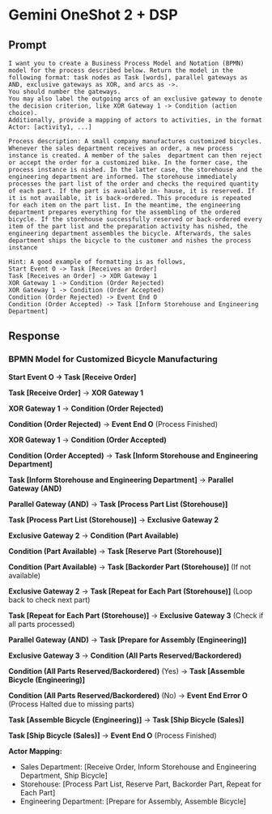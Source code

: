 # Gemini OneShot 2 + DSP

## Prompt 

    I want you to create a Business Process Model and Notation (BPMN) model for the process described below. Return the model in the following format: task nodes as Task [words], parallel gateways as AND, exclusive gateways as XOR, and arcs as ->.
    You should number the gateways. 
    You may also label the outgoing arcs of an exclusive gateway to denote the decision criterion, like XOR Gateway 1 -> Condition (action choice). 
    Additionally, provide a mapping of actors to activities, in the format Actor: [activity1, ...]

    Process description: A small company manufactures customized bicycles. Whenever the sales department receives an order, a new process instance is created. A member of the sales  department can then reject or accept the order for a customized bike. In the former case, the process instance is nished. In the latter case, the storehouse and the engineering department are informed. The storehouse immediately processes the part list of the order and checks the required quantity of each part. If the part is available in- hause, it is reserved. If it is not available, it is back-ordered. This procedure is repeated for each item on the part list. In the meantime, the engineering department prepares everything for the assembling of the ordered bicycle. If the storehouse successfully reserved or back-ordered every item of the part list and the preparation activity has nished, the engineering department assembles the bicycle. Afterwards, the sales department ships the bicycle to the customer and nishes the process instance

    Hint: A good example of formatting is as follows,
    Start Event O -> Task [Receives an Order]
    Task [Receives an Order] -> XOR Gateway 1
    XOR Gateway 1 -> Condition (Order Rejected)
    XOR Gateway 1 -> Condition (Order Accepted)
    Condition (Order Rejected) -> Event End O
    Condition (Order Accepted) -> Task [Inform Storehouse and Engineering Department]



## Response

### BPMN Model for Customized Bicycle Manufacturing

**Start Event O -> Task [Receive Order]**

**Task [Receive Order]** -> **XOR Gateway 1**

**XOR Gateway 1** -> **Condition (Order Rejected)**

**Condition (Order Rejected)** -> **Event End O** (Process Finished)

**XOR Gateway 1** -> **Condition (Order Accepted)**

**Condition (Order Accepted)** -> **Task [Inform Storehouse and Engineering Department]**

**Task [Inform Storehouse and Engineering Department]** -> **Parallel Gateway (AND)**

**Parallel Gateway (AND)** -> **Task [Process Part List (Storehouse)]**

**Task [Process Part List (Storehouse)]** -> **Exclusive Gateway 2**

**Exclusive Gateway 2** -> **Condition (Part Available)**

**Condition (Part Available)** -> **Task [Reserve Part (Storehouse)]**

**Condition (Part Available)** -> **Task [Backorder Part (Storehouse)]** (If not available)

**Exclusive Gateway 2** -> **Task [Repeat for Each Part (Storehouse)]** (Loop back to check next part)

**Task [Repeat for Each Part (Storehouse)]** -> **Exclusive Gateway 3** (Check if all parts processed)

**Parallel Gateway (AND)** -> **Task [Prepare for Assembly (Engineering)]**

**Exclusive Gateway 3** -> **Condition (All Parts Reserved/Backordered)**

**Condition (All Parts Reserved/Backordered)** (Yes) -> **Task [Assemble Bicycle (Engineering)]**

**Condition (All Parts Reserved/Backordered)** (No) -> **Event End Error O** (Process Halted due to missing parts)

**Task [Assemble Bicycle (Engineering)]** -> **Task [Ship Bicycle (Sales)]**

**Task [Ship Bicycle (Sales)]** -> **Event End O** (Process Finished)

**Actor Mapping:**

* Sales Department: [Receive Order, Inform Storehouse and Engineering Department, Ship Bicycle]
* Storehouse: [Process Part List, Reserve Part, Backorder Part, Repeat for Each Part]
* Engineering Department: [Prepare for Assembly, Assemble Bicycle]
